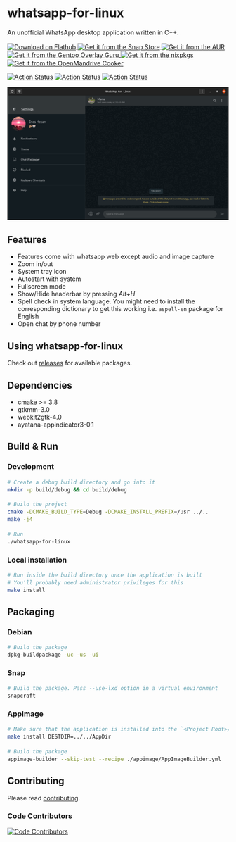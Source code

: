 # whatsapp-for-linux

An unofficial WhatsApp desktop application written in C++.

<p align="left">
    <a href="https://flathub.org/apps/details/com.github.eneshecan.WhatsAppForLinux">
        <img align="center" alt="Download on Flathub" src="https://flathub.org/assets/badges/flathub-badge-en.png" width="120">
    </a>
    <a href="https://snapcraft.io/whatsapp-for-linux">
        <img align="center" alt="Get it from the Snap Store" src="https://snapcraft.io/static/images/badges/en/snap-store-black.svg" width="120">
    </a>
    <a href="https://aur.archlinux.org/packages/whatsapp-for-linux">
        <img align="center" alt="Get it from the AUR" src="https://upload.wikimedia.org/wikipedia/commons/thumb/7/74/Arch_Linux_logo.svg/200px-Arch_Linux_logo.svg.png" width="120">
    </a>
    <a href="https://gpo.zugaina.org/Overlays/guru/net-im/whatsapp-for-linux">
        <img align="center" alt="Get it from the Gentoo Overlay Guru" src="https://gpo.zugaina.org/img/logo.png" width="120">
    </a>
    <a href="https://github.com/NixOS/nixpkgs/blob/master/pkgs/applications/networking/instant-messengers/whatsapp-for-linux/default.nix">
        <img align="center" alt="Get it from the nixpkgs" src="https://nixos.org/logo/nixos-hires.png" width="120">
    </a>
    <a href="https://github.com/OpenMandrivaAssociation/whatsapp-for-linux/tree/master">
        <img align="center" alt="Get it from the OpenMandrive Cooker" src="https://www.openmandriva.org/squelettes/img/OM-300pl.png" width="120">
    </a>
</p>

[![Action Status](https://github.com/eneshecan/whatsapp-for-linux/workflows/Build/badge.svg)](https://github.com/eneshecan/whatsapp-for-linux/actions)
[![Action Status](https://github.com/eneshecan/whatsapp-for-linux/workflows/Install/badge.svg)](https://github.com/eneshecan/whatsapp-for-linux/actions)
[![Action Status](https://github.com/eneshecan/whatsapp-for-linux/workflows/Release/badge.svg)](https://github.com/eneshecan/whatsapp-for-linux/actions)

![App Window](screenshot/app.png)


## Features

* Features come with whatsapp web except audio and image capture
* Zoom in/out
* System tray icon
* Autostart with system
* Fullscreen mode
* Show/Hide headerbar by pressing *Alt+H*
* Spell check in system language. You might need to install the corresponding dictionary to get this working i.e. `aspell-en` package for English
* Open chat by phone number


## Using whatsapp-for-linux

Check out [releases](https://github.com/eneshecan/whatsapp-for-linux/releases) for available packages.


## Dependencies

* cmake >= 3.8
* gtkmm-3.0
* webkit2gtk-4.0
* ayatana-appindicator3-0.1


## Build & Run

### Development

```bash
# Create a debug build directory and go into it
mkdir -p build/debug && cd build/debug

# Build the project
cmake -DCMAKE_BUILD_TYPE=Debug -DCMAKE_INSTALL_PREFIX=/usr ../..
make -j4

# Run
./whatsapp-for-linux
```

### Local installation

```bash
# Run inside the build directory once the application is built
# You'll probably need administrator privileges for this
make install
```


## Packaging

### Debian

```bash
# Build the package
dpkg-buildpackage -uc -us -ui
```

### Snap

```bash
# Build the package. Pass --use-lxd option in a virtual environment
snapcraft
```

### AppImage

```bash
# Make sure that the application is installed into the `<Project Root>/AppDir` directory
make install DESTDIR=../../AppDir

# Build the package
appimage-builder --skip-test --recipe ./appimage/AppImageBuilder.yml
```


## Contributing

Please read [contributing](.github/contributing.md).

### Code Contributors

[![Code Contributors](https://opencollective.com/whatsapp-for-linux/contributors.svg?width=880&button=false)](https://github.com/eneshecan/whatsapp-for-linux/graphs/contributors)
